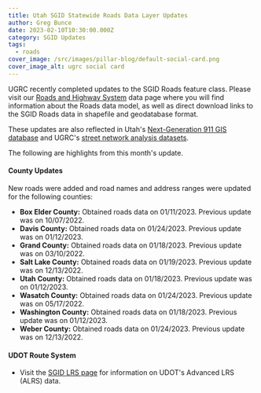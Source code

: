 ```yaml
---
title: Utah SGID Statewide Roads Data Layer Updates
author: Greg Bunce
date: 2023-02-10T10:30:00.000Z
category: SGID Updates
tags:
  - roads
cover_image: /src/images/pillar-blog/default-social-card.png
cover_image_alt: ugrc social card
---
```


UGRC recently completed updates to the SGID Roads feature class. Please visit our [Roads and Highway System](/products/sgid/transportation/road-centerlines) data page where you will find information about the Roads data model, as well as direct download links to the SGID Roads data in shapefile and geodatabase format.

These updates are also reflected in Utah's [Next-Generation 911 GIS database](/products//solutions/for-emergency-response) and UGRC's [street network analysis datasets](/products/sgid/transportation/street-network).

The following are highlights from this month's update.

#### County Updates

New roads were added and road names and address ranges were updated for the following counties:

- **Box Elder County:** Obtained roads data on 01/11/2023. Previous update was on 10/07/2022.
- **Davis County:** Obtained roads data on 01/24/2023. Previous update was on 01/12/2023.
- **Grand County:** Obtained roads data on 01/18/2023. Previous update was on 03/10/2022.
- **Salt Lake County:** Obtained roads data on 01/19/2023. Previous update was on 12/13/2022.
- **Utah County:** Obtained roads data on 01/18/2023. Previous update was on 01/12/2023.
- **Wasatch County:** Obtained roads data on 01/24/2023. Previous update was on 05/17/2022.
- **Washington County:** Obtained roads data on 01/18/2023. Previous update was on 01/12/2023.
- **Weber County:** Obtained roads data on 01/24/2023. Previous update was on 12/13/2022.

#### UDOT Route System

- Visit the [SGID LRS page](/products/sgid/transportation/road-centerlines) for information on UDOT's Advanced LRS (ALRS) data.
